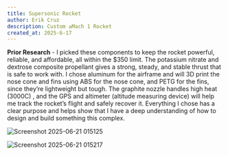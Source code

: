 ```yaml
---
title: Supersonic Rocket
author: Erik Cruz
description: Custom ≥Mach 1 Rocket
created_at: 2025-6-17
---
```


**Prior Research** - I picked these components to keep the rocket powerful, reliable, and affordable, all within the $350 limit. The potassium nitrate and dextrose composite propellant gives a strong, steady, and stable thrust that is safe to work with. I chose aluminum for the airframe and will 3D print the nose cone and fins using ABS for the nose cone, and PETG for the fins, since they’re lightweight but tough. The graphite nozzle handles high heat (3000C) , and the GPS and altimeter (altitude measuring device) will help me track the rocket’s flight and safely recover it. Everything I chose has a clear purpose and helps show that I have a deep understanding of how to design and build something this complex.

![Screenshot 2025-06-21 015125](https://github.com/user-attachments/assets/1ca7cf17-d3be-4413-a12f-910d11751049)

![Screenshot 2025-06-21 015217](https://github.com/user-attachments/assets/3877b3dc-bca9-4e28-9a59-a07b9ef7ee4d)
